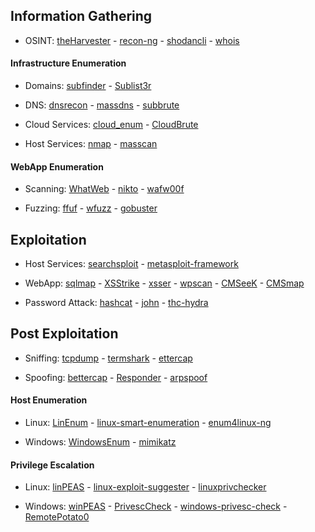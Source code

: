 ## Information Gathering

* OSINT: [theHarvester](https://github.com/laramies/theHarvester) - [recon-ng](https://github.com/lanmaster53/recon-ng) - [shodancli](https://github.com/malinkinsa/shodancli) - [whois](https://github.com/weppos/whois)

#### Infrastructure Enumeration

* Domains: [subfinder](https://github.com/projectdiscovery/subfinder) - [Sublist3r](https://github.com/aboul3la/Sublist3r)

* DNS: [dnsrecon](https://github.com/darkoperator/dnsrecon) - [massdns](https://github.com/blechschmidt/massdns) - [subbrute](https://github.com/TheRook/subbrute)

* Cloud Services: [cloud_enum](https://github.com/initstring/cloud_enum) - [CloudBrute](https://github.com/0xsha/CloudBrute)

* Host Services: [nmap](https://github.com/nmap/nmap) - [masscan](https://github.com/robertdavidgraham/masscan)

#### WebApp Enumeration

* Scanning: [WhatWeb](https://github.com/urbanadventurer/WhatWeb) - [nikto](https://github.com/sullo/nikto) - [wafw00f](https://github.com/EnableSecurity/wafw00f)

* Fuzzing: [ffuf](https://github.com/ffuf/ffuf) - [wfuzz](https://github.com/xmendez/wfuzz) - [gobuster](https://github.com/OJ/gobuster)

## Exploitation

* Host Services: [searchsploit](https://gitlab.com/exploit-database/exploitdb) - [metasploit-framework](https://github.com/rapid7/metasploit-framework)

* WebApp: [sqlmap](https://github.com/sqlmapproject/sqlmap) - [XSStrike](https://github.com/s0md3v/XSStrike) - [xsser](https://github.com/epsylon/xsser) - [wpscan](https://github.com/wpscanteam/wpscan) - [CMSeeK](https://github.com/Tuhinshubhra/CMSeeK) - [CMSmap](https://github.com/dionach/CMSmap)

* Password Attack: [hashcat](https://github.com/hashcat/hashcat) - [john](https://github.com/openwall/john) - [thc-hydra](https://github.com/vanhauser-thc/thc-hydra)

## Post Exploitation

* Sniffing: [tcpdump](https://github.com/the-tcpdump-group/tcpdump) - [termshark](https://github.com/gcla/termshark) - [ettercap](https://github.com/Ettercap/ettercap)

* Spoofing: [bettercap](https://github.com/bettercap/bettercap) - [Responder](https://github.com/SpiderLabs/Responder) - [arpspoof](https://github.com/alandau/arpspoof)

#### Host Enumeration

* Linux: [LinEnum](https://github.com/rebootuser/LinEnum) - [linux-smart-enumeration](https://github.com/diego-treitos/linux-smart-enumeration) - [enum4linux-ng](https://github.com/cddmp/enum4linux-ng)

* Windows: [WindowsEnum](https://github.com/absolomb/WindowsEnum) - [mimikatz](https://github.com/gentilkiwi/mimikatz)

#### Privilege Escalation

* Linux: [linPEAS](https://github.com/peass-ng/PEASS-ng/tree/master/linPEAS) - [linux-exploit-suggester](https://github.com/The-Z-Labs/linux-exploit-suggester) - [linuxprivchecker](https://github.com/sleventyeleven/linuxprivchecker)

* Windows: [winPEAS](https://github.com/peass-ng/PEASS-ng/tree/master/winPEAS) - [PrivescCheck](https://github.com/itm4n/PrivescCheck) - [windows-privesc-check](https://github.com/pentestmonkey/windows-privesc-check) - [RemotePotato0](https://github.com/antonioCoco/RemotePotato0)
